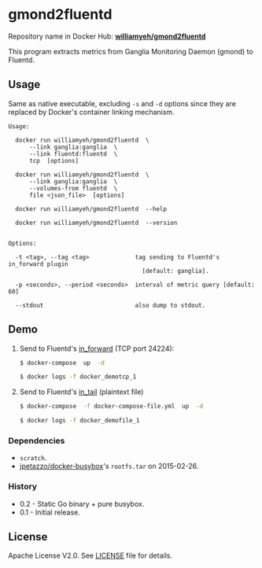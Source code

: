gmond2fluentd
============

Repository name in Docker Hub: **[williamyeh/gmond2fluentd](https://registry.hub.docker.com/u/williamyeh/gmond2fluentd/)**

This program extracts metrics from Ganglia Monitoring Daemon (gmond) to Fluentd.



## Usage

Same as native executable, excluding `-s` and `-d` options since they are replaced by Docker's container linking mechanism.

```
Usage:

  docker run williamyeh/gmond2fluentd  \
      --link ganglia:ganglia  \
      --link fluentd:fluentd  \
      tcp  [options]

  docker run williamyeh/gmond2fluentd  \
      --link ganglia:ganglia  \
      --volumes-from fluentd  \
      file <json_file>  [options]

  docker run williamyeh/gmond2fluentd  --help

  docker run williamyeh/gmond2fluentd  --version


Options:

  -t <tag>, --tag <tag>             tag sending to Fluentd's in_forward plugin
                                      [default: ganglia].

  -p <seconds>, --period <seconds>  interval of metric query [default: 60]

  --stdout                          also dump to stdout.
```



## Demo


1. Send to Fluentd's [in_forward](http://docs.fluentd.org/articles/in_forward) (TCP port 24224):

   ```bash
   $ docker-compose  up  -d

   $ docker logs -f docker_demotcp_1
   ```


2. Send to Fluentd's [in_tail](http://docs.fluentd.org/articles/in_forward) (plaintext file)

   ```bash
   $ docker-compose  -f docker-compose-file.yml  up  -d

   $ docker logs -f docker_demofile_1
   ```


### Dependencies

- `scratch`.
- [jpetazzo/docker-busybox](https://github.com/jpetazzo/docker-busybox)'s `rootfs.tar` on 2015-02-26.


### History

- 0.2 - Static Go binary + pure busybox. 
- 0.1 - Initial release. 



## License

Apache License V2.0.  See [LICENSE](../LICENSE) file for details.
